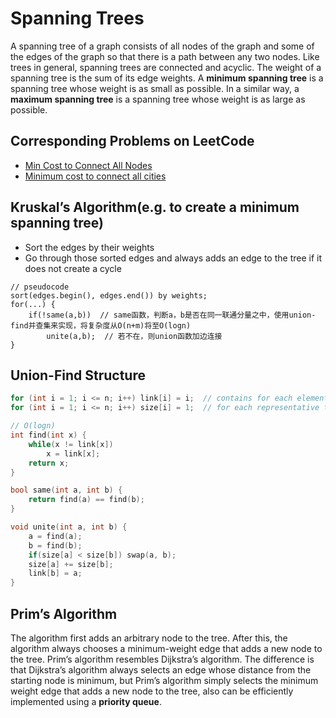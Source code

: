 # Spanning Trees
A spanning tree of a graph consists of all nodes of the graph and some of the edges of the graph so that there is a path between any two nodes. Like trees in general, spanning trees are connected and acyclic. The weight of a spanning tree is the sum of its edge weights. A **minimum spanning tree** is a spanning tree whose weight is as small as possible. In a similar way, a **maximum spanning tree** is a spanning tree whose weight is as large as possible.    

## Corresponding Problems on LeetCode
* [Min Cost to Connect All Nodes](https://leetcode.com/discuss/interview-question/356981/amazon-oa-2019-min-cost-to-connect-all-nodes)
* [Minimum cost to connect all cities](https://www.geeksforgeeks.org/minimum-cost-connect-cities/)

## Kruskal’s Algorithm(e.g. to create a minimum spanning tree)
* Sort the edges by their weights
* Go through those sorted edges and always adds an edge to the tree if it does not create a cycle
```
// pseudocode
sort(edges.begin(), edges.end()) by weights;
for(...) {
    if(!same(a,b))  // same函数，判断a，b是否在同一联通分量之中，使用union-find并查集来实现，将复杂度从O(n+m)将至O(logn)
        unite(a,b);  // 若不在，则union函数加边连接
}
```

## Union-Find Structure
```c++
for (int i = 1; i <= n; i++) link[i] = i;  // contains for each element the next element in the chain or the element itself if it is a representative,
for (int i = 1; i <= n; i++) size[i] = 1;  // for each representative the size of the corresponding set.

// O(logn)
int find(int x) {
    while(x != link[x]) 
        x = link[x];
    return x;
}

bool same(int a, int b) {
    return find(a) == find(b);
}

void unite(int a, int b) {
    a = find(a);
    b = find(b);
    if(size[a] < size[b]) swap(a, b);
    size[a] += size[b];
    link[b] = a;
}
```

## Prim’s Algorithm
The algorithm first adds an arbitrary node to the tree. After this, the algorithm always chooses a minimum-weight edge that adds a new node to the tree.
Prim’s algorithm resembles Dijkstra’s algorithm. The difference is that Dijkstra’s algorithm always selects an edge whose distance from the starting node is minimum, but Prim’s algorithm simply selects the minimum weight edge that adds a new node to the tree, also can be efficiently implemented using a **priority queue**.

